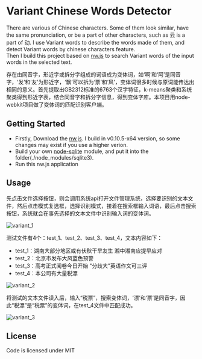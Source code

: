 # Variant Chinese Words Detector
There are various of Chinese characters. Some of them look similar, have the same pronunciation, or be a part of other characters, such as 云 is a part of 动. I use Variant words to describe the words made of them, and detect Variant words by chinese characters feature. 	
Then I build this project based on [nw.js][1] to search Variant words of the input words in the selected text.

存在由同音字，形近字或拆分字组成的词语成为变体词，如‘啊’和‘阿’是同音字，‘发’和‘友’为形近字，‘飘’可以拆为‘票’和‘风’，变体词很多时候与原词能传达出相同的意义。首先提取出GB2312标准的6763个汉字特征，k-means聚类和系统聚类得到形近字表，结合同音字和拆分字信息，得到变体字库。本项目用node-webkit项目做了变体词的匹配识别客户端。

## Getting Started
- Firstly, Download the [nw.js][1]. I build in v0.10.5-x64 version, so some changes may exist if you use a higher verion. 
- Build your own [node-sqlite][2] module, and put it into the folder(./node_modules/sqlite3). 
- Run this nw.js application

## Usage

先点击文件选择按钮，则会调用系统api打开文件管理系统，选择要识别的文本文件，然后点击模式复选框，选择识别模式，接着在搜索框输入词语，最后点击搜索按钮，系统就会在事先选择的文本文件中识别输入词的变体词。

![variant_1](http://7xkrbx.com1.z0.glb.clouddn.com/variant_1.png)

测试文件有4个：test_1、test_2、test_3、test_4，文本内容如下：

- test_1：湖南大部分地区或有伏秋干旱友生 湘中湘南应提早应对
- test_2：北京市发布大风蓝色预警
- test_3：高考正式阅卷今日开始 "分歧大"英语作文可三评
- test_4：本公司有大量税漂

![variant_2](http://7xkrbx.com1.z0.glb.clouddn.com/variant_2.png)

将测试的文本文件读入后，输入“税票”，搜索变体词，‘漂’和‘票’是同音字，因此“税漂”是“税票”的变体词，在test_4文件中匹配成功。

![variant_3](http://7xkrbx.com1.z0.glb.clouddn.com/variant_3.png)

## License

Code is licensed under MIT

[1]:https://github.com/nwjs/nw.js  "nw.js"
[2]:https://github.com/mapbox/node-sqlite3 "node-sqlite3"